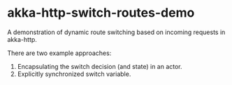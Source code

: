 # akka-http-switch-routes-demo
A demonstration of dynamic route switching based on incoming requests in akka-http.

There are two example approaches:
1. Encapsulating the switch decision (and state) in an actor.
2. Explicitly synchronized switch variable. 
